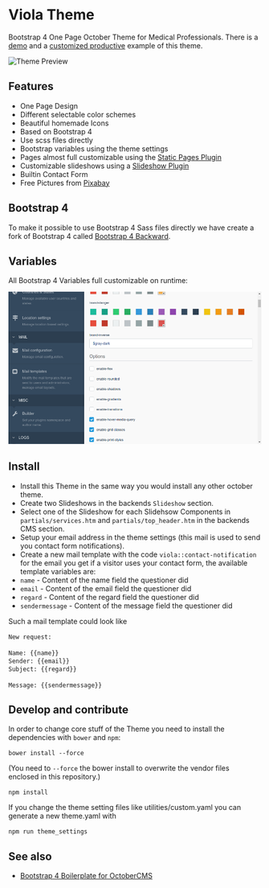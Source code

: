 # Viola Theme
Bootstrap 4 One Page October Theme for Medical Professionals. There is a [demo](http://healthyteeth.jumplink.eu/) and a [customized productive](http://www.thp-garber.de) example of this theme.

![Theme Preview](assets/images/theme-preview.png)

## Features

* One Page Design
* Different selectable color schemes
* Beautiful homemade Icons
* Based on Bootstrap 4
* Use scss files directly
* Bootstrap variables using the theme settings
* Pages almost full customizable using the [Static Pages Plugin](https://octobercms.com/plugin/rainlab-pages)
* Customizable slideshows using a [Slideshow Plugin](https://octobercms.com/plugin/flosch-slideshow)
* Builtin Contact Form
* Free Pictures from [Pixabay](https://pixabay.com/)

## Bootstrap 4
To make it possible to use Bootstrap 4 Sass files directly we have create a fork of Bootstrap 4 called [Bootstrap 4 Backward](https://github.com/JumpLinkNetwork/bootstrap-backward).

## Variables
All Bootstrap 4 Variables full customizable on runtime:

![Alt text](/theme_settings.png?raw=true "Optional Title")

## Install

* Install this Theme in the same way you would install any other october theme.
* Create two Slideshows in the backends `Slideshow` section.
* Select one of the Slideshow for each Slidehsow Components in `partials/services.htm` and `partials/top_header.htm` in the backends CMS section.
* Setup your email address in the theme settings (this mail is used to send you contact form notifications).
* Create a new mail template with the code `viola::contact-notification` for the email you get if a visitor uses your contact form, the available template variables are:
 * `name` - Content of the name field the questioner did
 * `email` - Content of the email field the questioner did
 * `regard` - Content of the regard field the questioner did
 * `sendermessage` - Content of the message field the questioner did

Such a mail template could look like

```
New request:

Name: {{name}}
Sender: {{email}}
Subject: {{regard}}

Message: {{sendermessage}}
```

## Develop and contribute

In order to change core stuff of the Theme you need to install the dependencies with `bower` and `npm`:

```
bower install --force
```
(You need to ```--force```  the  bower install to overwrite the vendor files enclosed in this repository.)


```
npm install
```

If you change the theme setting files like utilities/custom.yaml you can generate a new theme.yaml with

```
npm run theme_settings
```

## See also
 * [Bootstrap 4 Boilerplate for OctoberCMS](https://github.com/JumpLinkNetwork/jumplink-october-boilerplate)